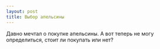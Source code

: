 ```yaml
---
layout: post 
title: Выбор апельсины 
--- 
```

Давно мечтал о покупке апельсины. А вот теперь не могу определиться, стоит ли покупать или нет?